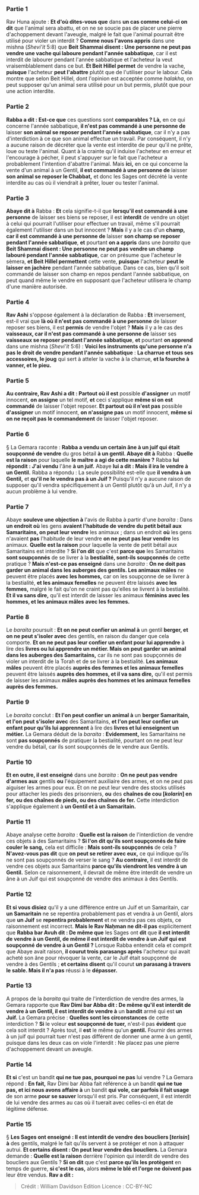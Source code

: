 
### Partie 1
Rav Huna ajoute : <b>Et d'où dites-vous que</b> dans <b>un cas comme celui-ci on dit</b> que l'animal sera abattu, et on ne se soucie pas de placer une pierre d'achoppement devant l'aveugle, malgré le fait que l'animal pourrait être utilisé pour violer un interdit ? <b>Comme nous l'avons appris</b> dans une mishna (<i>Shevi'it</i> 5:8) que <b>Beit Shammai disent : Une personne ne peut pas vendre une vache qui laboure pendant l'année sabbatique</b>, car il est interdit de labourer pendant l'année sabbatique et l'acheteur la veut vraisemblablement dans ce but. <b>Et Beit Hillel permet</b> de vendre la vache, <b>puisque</b> l'acheteur <b>peut l'abattre</b> plutôt que de l'utiliser pour le labour. Cela montre que selon Beit Hillel, dont l'opinion est acceptée comme <i>halakha</i>, on peut supposer qu'un animal sera utilisé pour un but permis, plutôt que pour une action interdite.

### Partie 2
<b>Rabba a dit : Est-ce que</b> ces questions sont <b>comparables ? Là,</b> en ce qui concerne l'année sabbatique, <b>il n'est pas commandé à une personne de</b> laisser <b>son animal se reposer pendant l'année sabbatique</b>, car il n'y a pas d'interdiction à ce que son animal effectue un travail. Par conséquent, il n'y a aucune raison de décréter que la vente est interdite de peur qu'il ne prête, loue ou teste l'animal. Quant à la crainte qu'il induise l'acheteur en erreur et l'encourage à pécher, il peut s'appuyer sur le fait que l'acheteur a probablement l'intention d'abattre l'animal. Mais <b>ici,</b> en ce qui concerne la vente d'un animal à un Gentil, <b>il est commandé à une personne de</b> laisser <b>son animal se reposer le Chabbat,</b> et donc les Sages ont décrété la vente interdite au cas où il viendrait à prêter, louer ou tester l'animal.

### Partie 3
<b>Abaye dit à</b> Rabba : <b>Et</b> cela signifie-t-il que <b>lorsqu'il est commandé à une personne</b> de laisser ses biens se reposer, il est <b>interdit</b> de vendre un objet à celui qui pourrait l'utiliser pour effectuer un travail, même s'il pourrait également l'utiliser dans un but innocent ? <b>Mais</b> il y a le cas d'un <b>champ, car il est commandé à une personne de</b> laisser <b>son champ se reposer pendant l'année sabbatique</b>, <b>et</b> pourtant <b>on a appris</b> dans une <i>baraita</i> que <b>Beit Shammai disent : Une personne ne peut pas vendre un champ labouré pendant l'année sabbatique</b>, car on présume que l'acheteur le sèmera, <b>et Beit Hillel permettent</b> cette vente, <b>puisque</b> l'acheteur <b>peut le laisser en jachère</b> pendant l'année sabbatique. Dans ce cas, bien qu'il soit commandé de laisser son champ en repos pendant l'année sabbatique, on peut quand même le vendre en supposant que l'acheteur utilisera le champ d'une manière autorisée.

### Partie 4
<b>Rav Ashi</b> s'oppose également à</b> la déclaration de Rabba : <b>Et</b> inversement, est-il vrai que <b>là où il n'est pas commandé à une personne</b> de laisser reposer ses biens, il est <b>permis</b> de vendre l'objet ? <b>Mais</b> il y a le cas des <b>vaisseaux, car il n'est pas commandé à une personne de</b> laisser ses <b>vaisseaux se reposer pendant l'année sabbatique</b>, <b>et</b> pourtant <b>on apprend</b> dans une mishna (<i>Shevi'it</i> 5:6) : <b>Voici les instruments qu'une personne n'a pas le droit de vendre pendant l'année sabbatique</b> : <b>La charrue et tous ses accessoires, le joug</b> qui sert à atteler la vache à la charrue, <b>et la fourche à vanner, et le pieu.</b>

### Partie 5
<b>Au contraire, Rav Ashi a dit : Partout où il est</b> possible <b>d'assigner</b> un motif innocent, <b>on assigne</b> un tel motif, <b>et</b> ceci s'applique <b>même si on est commandé</b> de laisser l'objet reposer. <b>Et partout où il n'est pas</b> possible <b>d'assigner</b> un motif innocent, <b>on n'assigne pas</b> un motif innocent, <b>même si on ne reçoit pas le commandement</b> de laisser l'objet reposer.

### Partie 6
§ La Gemara raconte : <b>Rabba a vendu un certain âne à un juif qui était soupçonné de vendre</b> du gros bétail <b>à un gentil. Abaye dit à</b> Rabba : <b>Quelle est la raison</b> pour laquelle <b>le maître a agi de cette manière ?</b> Rabba <b>lui répondit : J'ai vendu</b> l'âne <b>à un juif.</b> Abaye <b>lui a dit : Mais il ira le vendre à un Gentil.</b> Rabba a répondu : La seule possibilité est-elle que <b>il vendra à un Gentil,</b> et <b>qu'il ne le vendra pas à un Juif ?</b> Puisqu'il n'y a aucune raison de supposer qu'il vendra spécifiquement à un Gentil plutôt qu'à un Juif, il n'y a aucun problème à lui vendre.

### Partie 7
Abaye <b>souleve une objection à</b> l'avis de Rabba à partir d'une <i>baraïta</i> : Dans <b>un endroit où</b> les gens <b>avaient l'habitude de vendre du petit bétail aux Samaritains, on peut leur vendre</b> les animaux ; dans un endroit <b>où</b> les gens n'avaient <b>pas</b> l'habitude de leur vendre</b> <b>on ne peut pas leur vendre</b> les animaux. <b>Quelle est la raison</b> pour laquelle la vente de petit bétail aux Samaritains est interdite ? <b>Si l'on dit</b> que c'est <b>parce que</b> les Samaritains <b>sont soupçonnés</b> de se livrer à la <b>bestialité, sont-ils soupçonnés</b> de cette pratique ? <b>Mais n'est-ce pas enseigné</b> dans une <i>baraita</i> : <b>On ne doit pas garder un animal dans les auberges des gentils. Les animaux mâles</b> ne peuvent être placés <b>avec les hommes,</b> car on les soupçonne de se livrer à la bestialité, <b>et les animaux femelles</b> ne peuvent être laissés <b>avec les femmes,</b> malgré le fait qu'on ne craint pas qu'elles se livrent à la bestialité. <b>Et il va sans dire,</b> qu'il est interdit de laisser les animaux <b>féminins</b> <b>avec les hommes, et les animaux mâles</b> <b>avec les femmes.</b>

### Partie 8
Le <i>baraita</i> poursuit : <b>Et on ne peut confier un animal à</b> un gentil <b>berger, et on ne peut s'isoler avec</b> des gentils, en raison du danger que cela comporte. <b>Et on ne peut pas leur confier un enfant pour lui apprendre</b> à lire des <b>livres ou lui apprendre un métier. Mais on peut garder un animal dans les auberges des Samaritains,</b> car ils ne sont pas soupçonnés de violer un interdit de la Torah et de se livrer à la bestialité. <b>Les animaux mâles</b> peuvent être placés <b>auprès des femmes et les animaux femelles</b> peuvent être laissés <b>auprès des hommes, et il va sans dire,</b> qu'il est permis de laisser les animaux <b>mâles</b> <b>auprès des hommes et les animaux femelles</b> <b>auprès des femmes.</b>

### Partie 9
Le <i>baraita</i> conclut : <b>Et l'on peut confier un animal à</b> un <b>berger Samaritain, et l'on peut s'isoler avec</b> des Samaritains, <b>et l'on peut leur confier un enfant pour qu'ils lui apprennent</b> à lire des <b>livres et lui enseignent un métier.</b> La Gemara déduit de la <i>baraita</i> : <b>Evidemment,</b> les Samaritains ne sont <b>pas soupçonnés</b> de pratiquer la bestialité, pourtant on ne peut leur vendre du bétail, car ils sont soupçonnés de le vendre aux Gentils.

### Partie 10
<b>Et en outre, il est enseigné</b> dans une <i>baraita</i> : <b>On ne peut pas vendre d'armes aux</b> gentils <b>ou</b> l'équipement auxiliaire des armes, et on ne peut pas aiguiser les armes pour eux. Et on ne peut leur vendre des stocks</b> utilisés pour attacher les pieds des prisonniers, <b>ou</b> des <b>chaînes de cou [<i>kolarin</i>] en fer, ou des chaînes de pieds, ou des chaînes de fer.</b> Cette interdiction s'applique également à <b>un Gentil et à un Samaritain.</b>

### Partie 11
Abaye analyse cette <i>baraita</i> : <b>Quelle est la raison</b> de l'interdiction de vendre ces objets à des Samaritains ? <b>Si l'on dit qu'ils sont soupçonnés de faire couler le sang,</b> cela est difficile : <b>Mais sont-ils soupçonnés</b> de cela ? <b>N'avez-vous pas dit</b> que <b>on peut se retirer avec eux,</b> ce qui indique qu'ils ne sont pas soupçonnés de verser le sang ? <b>Au contraire,</b> il est interdit de vendre ces objets aux Samaritains <b>parce qu'ils viendront les vendre à un Gentil.</b> Selon ce raisonnement, il devrait de même être interdit de vendre un âne à un Juif qui est soupçonné de vendre des animaux à des Gentils.

### Partie 12
<b>Et si vous disiez</b> qu'il y a une différence entre un Juif et un Samaritain, car <b>un Samaritain</b> ne se repentira probablement pas</b> et vendra à un Gentil, alors que <b>un Juif</b> se <b>repentira probablement</b> et ne vendra pas ces objets, ce raisonnement est incorrect. <b>Mais le Rav Naḥman ne dit-il pas</b> explicitement que <b>Rabba bar Avuh dit : De même que</b> les Sages ont <b>dit</b> que <b>il est interdit de vendre à un Gentil, de même il est interdit de vendre à un Juif qui est soupçonné de vendre à un Gentil ?</b> Lorsque Rabba entendit cela et comprit que Abaye avait raison, <b>il courut trois parasangs après</b> l'acheteur qui avait acheté son âne pour révoquer la vente, car le Juif était soupçonné de vendre à des Gentils ; <b>et certains disent</b> qu'il courut <b>un parasang à travers le sable. Mais il n'a pas</b> réussi à le <b>dépasser.</b>

### Partie 13
A propos de la <i>baraita</i> qui traite de l'interdiction de vendre des armes, la Gemara rapporte que <b>Rav Dimi bar Abba dit : De même qu'il est interdit de vendre à un Gentil, il est interdit de vendre à</b> un <b>bandit</b> armé qui est <b>un Juif.</b> La Gemara précise : <b>Quelles sont les circonstances</b> de cette interdiction ? <b>Si</b> le voleur <b>est soupçonné de tuer,</b> n'est-il pas <b>évident</b> que cela soit interdit ? Après tout, il <b>est</b> le même qu'un <b>gentil.</b> Fournir des armes à un juif qui pourrait tuer n'est pas différent de donner une arme à un gentil, puisque dans les deux cas on viole l'interdit : Ne placez pas une pierre d'achoppement devant un aveugle.

### Partie 14
<b>Et si</b> c'est un bandit <b>qui ne tue pas, pourquoi ne pas</b> lui vendre ? La Gemara répond : <b>En fait,</b> Rav Dimi bar Abba fait référence à un bandit <b>qui ne tue pas, et ici nous avons affaire à</b> un bandit <b>qui vole, car parfois il fait usage</b> de son arme <b>pour se sauver</b> lorsqu'il est pris. Par conséquent, il est interdit de lui vendre des armes au cas où il tuerait avec celles-ci en état de légitime défense.

### Partie 15
§ <b>Les Sages ont enseigné : Il est interdit de vendre des boucliers [<i>terisin</i>] à</b> des gentils, malgré le fait qu'ils servent à se protéger et non à attaquer autrui. <b>Et certains disent : On peut leur vendre des boucliers.</b> La Gemara demande : <b>Quelle est la raison</b> derrière l'opinion qui interdit de vendre des boucliers aux Gentils ? <b>Si on dit</b> que c'est <b>parce qu'ils les protègent</b> en temps de guerre, <b>si c'est le cas,</b> alors <b>même le blé et l'orge ne doivent pas</b> leur être vendus. <b>Rav a dit :</b>

>Crédit : William Davidson Edition
>Licence : CC-BY-NC